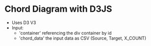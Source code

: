 # Chord Diagram with D3JS

* Uses D3 V3
* Input: 
  * 'container' referencing the div container by id
  * 'chord_data' the input data as CSV (Source, Target, X_COUNT)